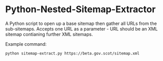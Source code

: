 # Python-Nested-Sitemap-Extractor
A Python script to open up a base sitemap then gather all URLs from the sub-sitemaps. Accepts one URL as a parameter - URL should be an XML sitemap contianing further XML sitemaps.

Example command: 
```
python sitemap-extract.py https://beta.gov.scot/sitemap.xml
```
